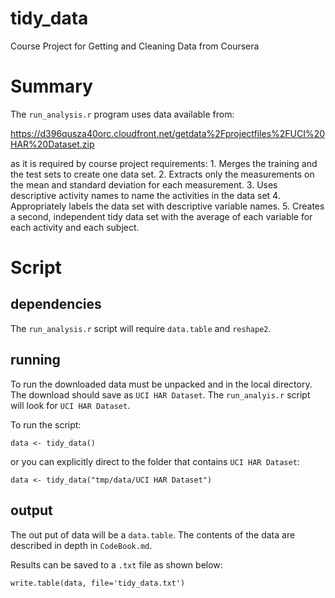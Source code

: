 
tidy_data
=========

Course Project for Getting and Cleaning Data from Coursera

# Summary

The `run_analysis.r` program uses data available from:

https://d396qusza40orc.cloudfront.net/getdata%2Fprojectfiles%2FUCI%20HAR%20Dataset.zip

as it is required by course project requirements: 1. Merges the training and the test sets to create one data set. 2. Extracts only the measurements on the mean and standard deviation for each measurement. 3. Uses descriptive activity names to name the activities in the data set 4. Appropriately labels the data set with descriptive variable names. 5. Creates a second, independent tidy data set with the average of each variable for each activity and each subject.

Script
=======
## dependencies 

The `run_analysis.r` script will require `data.table` and `reshape2`.

## running

To run the downloaded data must be unpacked and in the local directory. The download should save as `UCI HAR Dataset`. The `run_analyis.r` script will look for `UCI HAR Dataset`. 

To run the script:

```source("run_analysis.r")
data <- tidy_data()
```

or you can explicitly direct to the folder that contains `UCI HAR Dataset`:

```
data <- tidy_data("tmp/data/UCI HAR Dataset")
```

## output

The out put of data will be a `data.table`. The contents of the data are described in depth in `CodeBook.md`.

Results can be saved to a `.txt` file as shown below:

```
write.table(data, file='tidy_data.txt')
```